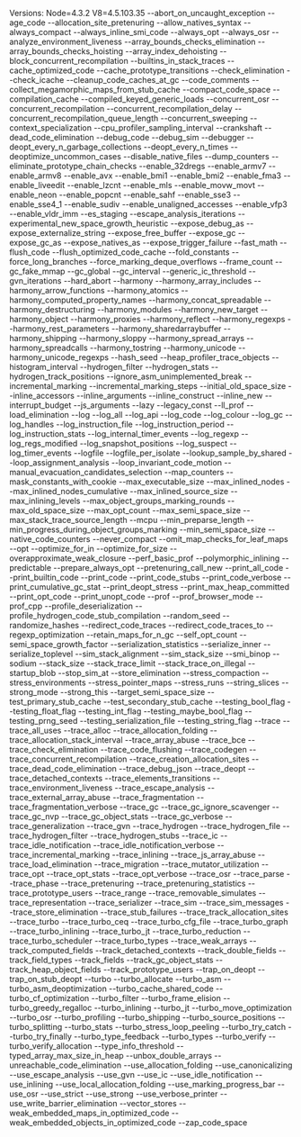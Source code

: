 Versions: Node=4.3.2 V8=4.5.103.35
--abort_on_uncaught_exception
--age_code
--allocation_site_pretenuring
--allow_natives_syntax
--always_compact
--always_inline_smi_code
--always_opt
--always_osr
--analyze_environment_liveness
--array_bounds_checks_elimination
--array_bounds_checks_hoisting
--array_index_dehoisting
--block_concurrent_recompilation
--builtins_in_stack_traces
--cache_optimized_code
--cache_prototype_transitions
--check_elimination
--check_icache
--cleanup_code_caches_at_gc
--code_comments
--collect_megamorphic_maps_from_stub_cache
--compact_code_space
--compilation_cache
--compiled_keyed_generic_loads
--concurrent_osr
--concurrent_recompilation
--concurrent_recompilation_delay
--concurrent_recompilation_queue_length
--concurrent_sweeping
--context_specialization
--cpu_profiler_sampling_interval
--crankshaft
--dead_code_elimination
--debug_code
--debug_sim
--debugger
--deopt_every_n_garbage_collections
--deopt_every_n_times
--deoptimize_uncommon_cases
--disable_native_files
--dump_counters
--eliminate_prototype_chain_checks
--enable_32dregs
--enable_armv7
--enable_armv8
--enable_avx
--enable_bmi1
--enable_bmi2
--enable_fma3
--enable_liveedit
--enable_lzcnt
--enable_mls
--enable_movw_movt
--enable_neon
--enable_popcnt
--enable_sahf
--enable_sse3
--enable_sse4_1
--enable_sudiv
--enable_unaligned_accesses
--enable_vfp3
--enable_vldr_imm
--es_staging
--escape_analysis_iterations
--experimental_new_space_growth_heuristic
--expose_debug_as
--expose_externalize_string
--expose_free_buffer
--expose_gc
--expose_gc_as
--expose_natives_as
--expose_trigger_failure
--fast_math
--flush_code
--flush_optimized_code_cache
--fold_constants
--force_long_branches
--force_marking_deque_overflows
--frame_count
--gc_fake_mmap
--gc_global
--gc_interval
--generic_ic_threshold
--gvn_iterations
--hard_abort
--harmony
--harmony_array_includes
--harmony_arrow_functions
--harmony_atomics
--harmony_computed_property_names
--harmony_concat_spreadable
--harmony_destructuring
--harmony_modules
--harmony_new_target
--harmony_object
--harmony_proxies
--harmony_reflect
--harmony_regexps
--harmony_rest_parameters
--harmony_sharedarraybuffer
--harmony_shipping
--harmony_sloppy
--harmony_spread_arrays
--harmony_spreadcalls
--harmony_tostring
--harmony_unicode
--harmony_unicode_regexps
--hash_seed
--heap_profiler_trace_objects
--histogram_interval
--hydrogen_filter
--hydrogen_stats
--hydrogen_track_positions
--ignore_asm_unimplemented_break
--incremental_marking
--incremental_marking_steps
--initial_old_space_size
--inline_accessors
--inline_arguments
--inline_construct
--inline_new
--interrupt_budget
--js_arguments
--lazy
--legacy_const
--ll_prof
--load_elimination
--log
--log_all
--log_api
--log_code
--log_colour
--log_gc
--log_handles
--log_instruction_file
--log_instruction_period
--log_instruction_stats
--log_internal_timer_events
--log_regexp
--log_regs_modified
--log_snapshot_positions
--log_suspect
--log_timer_events
--logfile
--logfile_per_isolate
--lookup_sample_by_shared
--loop_assignment_analysis
--loop_invariant_code_motion
--manual_evacuation_candidates_selection
--map_counters
--mask_constants_with_cookie
--max_executable_size
--max_inlined_nodes
--max_inlined_nodes_cumulative
--max_inlined_source_size
--max_inlining_levels
--max_object_groups_marking_rounds
--max_old_space_size
--max_opt_count
--max_semi_space_size
--max_stack_trace_source_length
--mcpu
--min_preparse_length
--min_progress_during_object_groups_marking
--min_semi_space_size
--native_code_counters
--never_compact
--omit_map_checks_for_leaf_maps
--opt
--optimize_for_in
--optimize_for_size
--overapproximate_weak_closure
--perf_basic_prof
--polymorphic_inlining
--predictable
--prepare_always_opt
--pretenuring_call_new
--print_all_code
--print_builtin_code
--print_code
--print_code_stubs
--print_code_verbose
--print_cumulative_gc_stat
--print_deopt_stress
--print_max_heap_committed
--print_opt_code
--print_unopt_code
--prof
--prof_browser_mode
--prof_cpp
--profile_deserialization
--profile_hydrogen_code_stub_compilation
--random_seed
--randomize_hashes
--redirect_code_traces
--redirect_code_traces_to
--regexp_optimization
--retain_maps_for_n_gc
--self_opt_count
--semi_space_growth_factor
--serialization_statistics
--serialize_inner
--serialize_toplevel
--sim_stack_alignment
--sim_stack_size
--smi_binop
--sodium
--stack_size
--stack_trace_limit
--stack_trace_on_illegal
--startup_blob
--stop_sim_at
--store_elimination
--stress_compaction
--stress_environments
--stress_pointer_maps
--stress_runs
--string_slices
--strong_mode
--strong_this
--target_semi_space_size
--test_primary_stub_cache
--test_secondary_stub_cache
--testing_bool_flag
--testing_float_flag
--testing_int_flag
--testing_maybe_bool_flag
--testing_prng_seed
--testing_serialization_file
--testing_string_flag
--trace
--trace_all_uses
--trace_alloc
--trace_allocation_folding
--trace_allocation_stack_interval
--trace_array_abuse
--trace_bce
--trace_check_elimination
--trace_code_flushing
--trace_codegen
--trace_concurrent_recompilation
--trace_creation_allocation_sites
--trace_dead_code_elimination
--trace_debug_json
--trace_deopt
--trace_detached_contexts
--trace_elements_transitions
--trace_environment_liveness
--trace_escape_analysis
--trace_external_array_abuse
--trace_fragmentation
--trace_fragmentation_verbose
--trace_gc
--trace_gc_ignore_scavenger
--trace_gc_nvp
--trace_gc_object_stats
--trace_gc_verbose
--trace_generalization
--trace_gvn
--trace_hydrogen
--trace_hydrogen_file
--trace_hydrogen_filter
--trace_hydrogen_stubs
--trace_ic
--trace_idle_notification
--trace_idle_notification_verbose
--trace_incremental_marking
--trace_inlining
--trace_js_array_abuse
--trace_load_elimination
--trace_migration
--trace_mutator_utilization
--trace_opt
--trace_opt_stats
--trace_opt_verbose
--trace_osr
--trace_parse
--trace_phase
--trace_pretenuring
--trace_pretenuring_statistics
--trace_prototype_users
--trace_range
--trace_removable_simulates
--trace_representation
--trace_serializer
--trace_sim
--trace_sim_messages
--trace_store_elimination
--trace_stub_failures
--trace_track_allocation_sites
--trace_turbo
--trace_turbo_ceq
--trace_turbo_cfg_file
--trace_turbo_graph
--trace_turbo_inlining
--trace_turbo_jt
--trace_turbo_reduction
--trace_turbo_scheduler
--trace_turbo_types
--trace_weak_arrays
--track_computed_fields
--track_detached_contexts
--track_double_fields
--track_field_types
--track_fields
--track_gc_object_stats
--track_heap_object_fields
--track_prototype_users
--trap_on_deopt
--trap_on_stub_deopt
--turbo
--turbo_allocate
--turbo_asm
--turbo_asm_deoptimization
--turbo_cache_shared_code
--turbo_cf_optimization
--turbo_filter
--turbo_frame_elision
--turbo_greedy_regalloc
--turbo_inlining
--turbo_jt
--turbo_move_optimization
--turbo_osr
--turbo_profiling
--turbo_shipping
--turbo_source_positions
--turbo_splitting
--turbo_stats
--turbo_stress_loop_peeling
--turbo_try_catch
--turbo_try_finally
--turbo_type_feedback
--turbo_types
--turbo_verify
--turbo_verify_allocation
--type_info_threshold
--typed_array_max_size_in_heap
--unbox_double_arrays
--unreachable_code_elimination
--use_allocation_folding
--use_canonicalizing
--use_escape_analysis
--use_gvn
--use_ic
--use_idle_notification
--use_inlining
--use_local_allocation_folding
--use_marking_progress_bar
--use_osr
--use_strict
--use_strong
--use_verbose_printer
--use_write_barrier_elimination
--vector_stores
--weak_embedded_maps_in_optimized_code
--weak_embedded_objects_in_optimized_code
--zap_code_space
